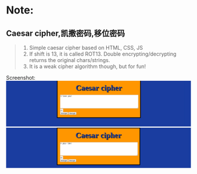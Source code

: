# Note:
## Caesar cipher,凯撒密码,移位密码
> 1. Simple caesar cipher based on HTML, CSS, JS
> 2. If shift is 13, it is called ROT13. Double encrypting/decrypting returns the original chars/strings.
> 3. It is a weak cipher algorithm though, but for fun!

Screenshot:
![shot1](./Screenshot/1.png)
![shot2](./Screenshot/2.png)
